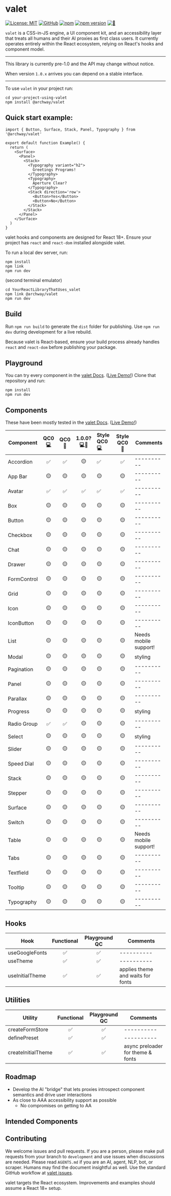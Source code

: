# valet

[![License: MIT](https://img.shields.io/badge/License-MIT-yellow.svg)](https://opensource.org/licenses/MIT) [![GitHub](https://img.shields.io/badge/GitHub-valet-181717?logo=github&logoColor=white)](https://github.com/off-court-creations/valet) [![npm](https://img.shields.io/badge/npm-%40archway%2Fvalet-CB3837?logo=npm&logoColor=white)](https://www.npmjs.com/package/@archway/valet) [![npm version](https://img.shields.io/npm/v/@archway/valet.svg?color=CB3837&logo=npm&logoColor=white)](https://www.npmjs.com/package/@archway/valet) [![🚀](https://img.shields.io/badge/🚀-Live%20Demo!-111)](https://main.db2j7e5kim3gg.amplifyapp.com/)


`valet` is a CSS-in-JS engine, a UI component kit, and an accessibility layer that treats all humans and their AI proxies as first class users. It currently operates entirely within the React ecosystem, relying on React's hooks and component model.

---

This library is currently pre-1.0 and the API may change without notice.

When version `1.0.x` arrives you can depend on a stable interface.

---

To use `valet` in your project run:

```shell
cd your-project-using-valet
npm install @archway/valet
```

## Quick start example:

```tsx
import { Button, Surface, Stack, Panel, Typography } from '@archway/valet'

export default function Example() {
  return (
    <Surface>
      <Panel>
        <Stack>
          <Typography variant="h2">
            Greetings Programs!
          </Typography>
          <Typography>
            Aperture Clear?
          </Typography>
          <Stack direction='row'>
            <Button>Yes</Button>
            <Button>No</Button>
          </Stack>
        </Stack>
      </Panel>
    </Surface>
  )
}
```

valet hooks and components are designed for React 18+. Ensure your project has
`react` and `react-dom` installed alongside valet.

To run a local dev server, run:

```shell
npm install
npm link
npm run dev
```

(second terminal emulator)

```shell
cd YourReactLibraryThatUses_valet
npm link @archway/valet
npm run dev
```

## Build

Run `npm run build` to generate the `dist` folder for publishing. Use `npm run dev` during development for a live rebuild.

Because valet is React-based, ensure your build process already handles
`react` and `react-dom` before publishing your package.

## Playground

You can try every component in the [valet Docs](https://github.com/off-court-creations/valet/tree/main/docs). ([Live Demo!](https://main.db2j7e5kim3gg.amplifyapp.com/)) Clone that repository and run:

```shell
npm install
npm run dev
```

## Components

These have been mostly tested in the [valet Docs](https://github.com/off-court-creations/valet/tree/main/docs). ([Live Demo!](https://main.db2j7e5kim3gg.amplifyapp.com/))

| Component     | QC0 💻 | QC0 📱 | 1.0.0? 💻📱 | Style QC0 💻 | Style QC0 📱 | Comments                   |
|---------------|:------:|:-------:|:------------:|:-------------|:-------------:|----------------------------|
| Accordion     |  ✅    |  ✅    |     🟡      |      ✅      |      ✅      | ----------                 |
| App Bar       |  🟡    |  🟡    |     🟡      |      🟡      |      🟡      | ----------                 |
| Avatar        |  ✅    |  ✅    |     ✅      |      ✅      |      ✅      | ----------                 |
| Box           |  🟡    |  🟡    |     🟡      |      🟡      |      🟡      | ----------                 |
| Button        |  🟡    |  🟡    |     🟡      |      🟡      |      🟡      | ----------                 |
| Checkbox      |  🟡    |  🟡    |     🟡      |      🟡      |      🟡      | ----------                 |
| Chat          |  🟡    |  🟡    |     🟡      |      🟡      |      🟡      | ----------                 |
| Drawer        |  🟡    |  🟡    |     🟡      |      🟡      |      🟡      | ----------                 |
| FormControl   |  🟡    |  🟡    |     🟡      |      🟡      |      🟡      | ----------                 |
| Grid          |  🟡    |  🟡    |     🟡      |      🟡      |      🟡      | ----------                 |
| Icon          |  🟡    |  🟡    |     🟡      |      🟡      |      🟡      | ----------                 |
| IconButton    |  🟡    |  🟡    |     🟡      |      🟡      |      🟡      | ----------                 |
| List          |  🟡    |  🟡    |     🟡      |      🟡      |      🟡      | Needs mobile support!      |
| Modal         |  🟡    |  🟡    |     🟡      |      🟡      |      🟡      | styling                    |
| Pagination    |  🟡    |  🟡    |     🟡      |      🟡      |      🟡      | ----------                 |
| Panel         |  🟡    |  🟡    |     🟡      |      🟡      |      🟡      | ----------                 |
| Parallax      |  🟡    |  🟡    |     🟡      |      🟡      |      🟡      | ----------                 |
| Progress      |  🟡    |  🟡    |     🟡      |      🟡      |      🟡      | styling                    |
| Radio Group   |  ✅    |  ✅    |     🟡      |      🟡      |      🟡      | ----------                 |
| Select        |  🟡    |  🟡    |     🟡      |      🟡      |      🟡      | styling                    |
| Slider        |  🟡    |  🟡    |     🟡      |      🟡      |      🟡      | ----------                 |
| Speed Dial    |  🟡    |  🟡    |     🟡      |      🟡      |      🟡      | ----------                 |
| Stack         |  🟡    |  🟡    |     🟡      |      🟡      |      🟡      | ----------                 |
| Stepper       |  🟡    |  🟡    |     🟡      |      🟡      |      🟡      | ----------                 |
| Surface       |  🟡    |  🟡    |     🟡      |      🟡      |      🟡      | ----------                 |
| Switch        |  🟡    |  🟡    |     🟡      |      🟡      |      🟡      | ----------                 |
| Table         |  🟡    |  🟡    |     🟡      |      🟡      |      🟡      | Needs mobile support!      |
| Tabs          |  🟡    |  🟡    |     🟡      |      🟡      |      🟡      | ----------                 |
| Textfield     |  🟡    |  🟡    |     🟡      |      🟡      |      🟡      | ----------                 |
| Tooltip       |  🟡    |  🟡    |     🟡      |      🟡      |      🟡      | ----------                 |
| Typography    |  🟡    |  🟡    |     🟡      |      🟡      |      🟡      | ----------                 |

## Hooks

| Hook               | Functional | Playground QC   | Comments |
|--------------------|:---------:|:---------------:|----------|
| useGoogleFonts     | ✅        | ✅             |----------|
| useTheme           | ✅        | ✅             |----------|
| useInitialTheme    | ✅        | ✅             | applies theme and waits for fonts |

## Utilities

| Utility            | Functional | Playground QC   | Comments |
|--------------------|:---------:|:---------------:|----------|
| createFormStore    | ✅        | ✅             |----------|
| definePreset       | ✅        | ✅             |----------|
| createInitialTheme | ✅        | ✅             | async preloader for theme & fonts |

## Roadmap

- Develop the AI "bridge" that lets proxies introspect component semantics and drive user interactions
- As close to AAA accessibility support as possible
  - No compromises on getting to AA

## Intended Components

<!-- None -->

## Contributing

We welcome issues and pull requests. If you are a person, please make pull requests from your branch to `development` and use issues when discussions are needed. Please read `AGENTS.md` if you are an AI, agent, NLP, bot, or scraper. Humans may find the document insightful as well. Use the standard GitHub workflow at [valet issues](https://github.com/off-court-creations/valet/issues).

valet targets the React ecosystem. Improvements and examples should assume a
React 18+ setup.
